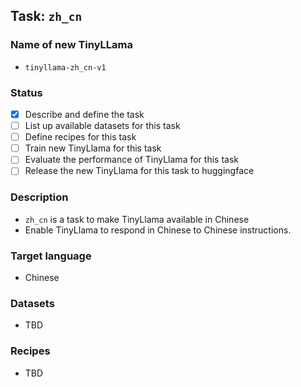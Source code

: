 ## Task: `zh_cn`

### Name of new TinyLLama

- `tinyllama-zh_cn-v1`

### Status

- [x] Describe and define the task
- [ ] List up available datasets for this task
- [ ] Define recipes for this task
- [ ] Train new TinyLlama for this task
- [ ] Evaluate the performance of TinyLlama for this task
- [ ] Release the new TinyLlama for this task to huggingface

### Description

- `zh_cn` is a task to make TinyLlama available in Chinese
- Enable TinyLlama to respond in Chinese to Chinese instructions.

### Target language

- Chinese

### Datasets

- TBD

### Recipes

- TBD
